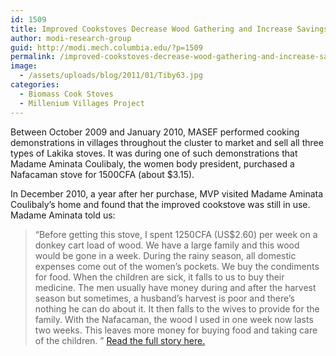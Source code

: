 ```yaml
---
id: 1509
title: Improved Cookstoves Decrease Wood Gathering and Increase Savings Rates
author: modi-research-group
guid: http://modi.mech.columbia.edu/?p=1509
permalink: /improved-cookstoves-decrease-wood-gathering-and-increase-savings-rates/
image:
  - /assets/uploads/blog/2011/01/Tiby63.jpg
categories:
  - Biomass Cook Stoves
  - Millenium Villages Project
---
```

Between October 2009 and January 2010, MASEF performed cooking demonstrations in villages throughout the cluster to market and sell all three types of Lakika stoves. It was during one of such demonstrations that Madame Aminata Coulibaly, the women body president, purchased a Nafacaman stove for 1500CFA (about $3.15). 

In December 2010, a year after her purchase, MVP visited Madame Aminata Coulibaly’s home and found that the improved cookstove was still in use. Madame Aminata told us: 

> “Before getting this stove, I spent 1250CFA (US$2.60) per week on a donkey cart load of wood. We have a large family and this wood would be gone in a week. During the rainy season, all domestic expenses come out of the women’s pockets. We buy the condiments for food. When the children are sick, it falls to us to buy their medicine. The men usually have money during and after the harvest season but sometimes, a husband’s harvest is poor and there’s nothing he can do about it. It then falls to the wives to provide for the family. With the Nafacaman, the wood I used in one week now lasts two weeks. This leaves more money for buying food and taking care of the children. ” 
[Read the full story here.][1]

 [1]: /assets/uploads/blog/2013/06/Tiby_Cooking-Success_Final.pdf